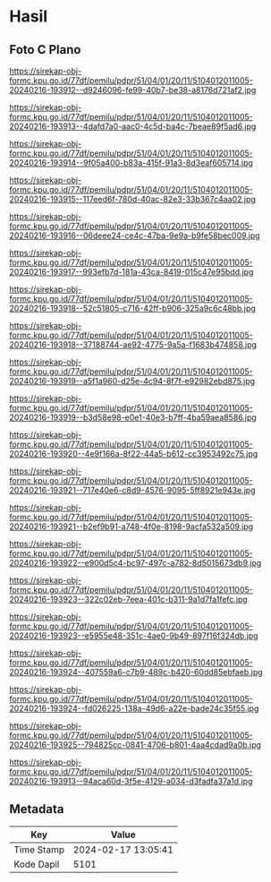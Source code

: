 # Hasil

## Foto C Plano

https://sirekap-obj-formc.kpu.go.id/77df/pemilu/pdpr/51/04/01/20/11/5104012011005-20240216-193912--d9246096-fe99-40b7-be38-a8176d721af2.jpg

https://sirekap-obj-formc.kpu.go.id/77df/pemilu/pdpr/51/04/01/20/11/5104012011005-20240216-193913--4dafd7a0-aac0-4c5d-ba4c-7beae89f5ad6.jpg

https://sirekap-obj-formc.kpu.go.id/77df/pemilu/pdpr/51/04/01/20/11/5104012011005-20240216-193914--9f05a400-b83a-415f-91a3-8d3eaf605714.jpg

https://sirekap-obj-formc.kpu.go.id/77df/pemilu/pdpr/51/04/01/20/11/5104012011005-20240216-193915--117eed6f-780d-40ac-82e3-33b367c4aa02.jpg

https://sirekap-obj-formc.kpu.go.id/77df/pemilu/pdpr/51/04/01/20/11/5104012011005-20240216-193916--06deee24-ce4c-47ba-9e9a-b9fe58bec009.jpg

https://sirekap-obj-formc.kpu.go.id/77df/pemilu/pdpr/51/04/01/20/11/5104012011005-20240216-193917--993efb7d-181a-43ca-8419-015c47e95bdd.jpg

https://sirekap-obj-formc.kpu.go.id/77df/pemilu/pdpr/51/04/01/20/11/5104012011005-20240216-193918--52c51805-c716-42ff-b906-325a9c6c48bb.jpg

https://sirekap-obj-formc.kpu.go.id/77df/pemilu/pdpr/51/04/01/20/11/5104012011005-20240216-193918--37188744-ae92-4775-9a5a-f1683b474858.jpg

https://sirekap-obj-formc.kpu.go.id/77df/pemilu/pdpr/51/04/01/20/11/5104012011005-20240216-193919--a5f1a960-d25e-4c94-8f7f-e92982ebd875.jpg

https://sirekap-obj-formc.kpu.go.id/77df/pemilu/pdpr/51/04/01/20/11/5104012011005-20240216-193919--b3d58e98-e0e1-40e3-b7ff-4ba59aea8586.jpg

https://sirekap-obj-formc.kpu.go.id/77df/pemilu/pdpr/51/04/01/20/11/5104012011005-20240216-193920--4e9f166a-8f22-44a5-b612-cc3953492c75.jpg

https://sirekap-obj-formc.kpu.go.id/77df/pemilu/pdpr/51/04/01/20/11/5104012011005-20240216-193921--717e40e6-c8d9-4576-9095-5ff8921e943e.jpg

https://sirekap-obj-formc.kpu.go.id/77df/pemilu/pdpr/51/04/01/20/11/5104012011005-20240216-193921--b2ef9b91-a748-4f0e-8198-9acfa532a509.jpg

https://sirekap-obj-formc.kpu.go.id/77df/pemilu/pdpr/51/04/01/20/11/5104012011005-20240216-193922--e900d5c4-bc97-497c-a782-8d5015673db9.jpg

https://sirekap-obj-formc.kpu.go.id/77df/pemilu/pdpr/51/04/01/20/11/5104012011005-20240216-193923--322c02eb-7eea-401c-b311-9a1d7fa1fefc.jpg

https://sirekap-obj-formc.kpu.go.id/77df/pemilu/pdpr/51/04/01/20/11/5104012011005-20240216-193923--e5955e48-351c-4ae0-9b49-897f16f324db.jpg

https://sirekap-obj-formc.kpu.go.id/77df/pemilu/pdpr/51/04/01/20/11/5104012011005-20240216-193924--407559a6-c7b9-489c-b420-60dd85ebfaeb.jpg

https://sirekap-obj-formc.kpu.go.id/77df/pemilu/pdpr/51/04/01/20/11/5104012011005-20240216-193924--fd026225-138a-49d6-a22e-bade24c35f55.jpg

https://sirekap-obj-formc.kpu.go.id/77df/pemilu/pdpr/51/04/01/20/11/5104012011005-20240216-193925--794825cc-0841-4706-b801-4aa4cdad9a0b.jpg

https://sirekap-obj-formc.kpu.go.id/77df/pemilu/pdpr/51/04/01/20/11/5104012011005-20240216-193913--94aca60d-3f5e-4129-a034-d3fadfa37a1d.jpg


## Metadata

| Key        | Value               |
| ---------- | ------------------- |
| Time Stamp | 2024-02-17 13:05:41 |
| Kode Dapil | 5101                |



